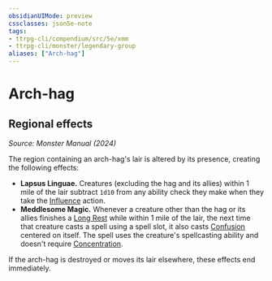 ```yaml
---
obsidianUIMode: preview
cssclasses: json5e-note
tags:
- ttrpg-cli/compendium/src/5e/xmm
- ttrpg-cli/monster/legendary-group
aliases: ["Arch-hag"]
---
```

# Arch-hag

## Regional effects
_Source: Monster Manual (2024)_

The region containing an arch-hag's lair is altered by its presence, creating the following effects:

- **Lapsus Linguae.** Creatures (excluding the hag and its allies) within 1 mile of the lair subtract `1d10` from any ability check they make when they take the [Influence](3-Mechanics/CLI/rules/actions.md#Influence) action.  
- **Meddlesome Magic.** Whenever a creature other than the hag or its allies finishes a [Long Rest](3-Mechanics/CLI/rules/variant-rules/long-rest-xphb.md) while within 1 mile of the lair, the next time that creature casts a spell using a spell slot, it also casts [Confusion](3-Mechanics/CLI/spells/confusion-xphb.md) centered on itself. The spell uses the creature's spellcasting ability and doesn't require [Concentration](3-Mechanics/CLI/rules/conditions.md#Concentration).  

If the arch-hag is destroyed or moves its lair elsewhere, these effects end immediately.